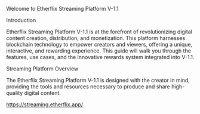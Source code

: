 Welcome to Etherflix Streaming Platform V-1.1

Introduction 

Etherflix Streaming Platform V-1.1 is at the forefront of revolutionizing digital content creation, distribution, and monetization. This platform harnesses blockchain technology to empower creators and viewers, offering a unique, interactive, and rewarding experience. This guide will walk you through the features, use cases, and the innovative rewards system integrated into V-1.1.

Streaming Platform Overview

The Etherflix Streaming Platform V-1.1 is designed with the creator in mind, providing the tools and resources necessary to produce and share high-quality digital content.

https://streaming.etherflix.app/
